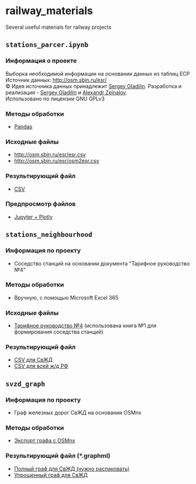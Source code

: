 # railway_materials
Several useful materials for railway projects

## `stations_parcer.ipynb`
### Информация о проекте
Выборка необходимой информации на основании данных из таблиц ЕСР   
Источник данных: http://osm.sbin.ru/esr/   
© Идея источника данных принадлежит [Sergey Gladilin](https://www.openstreetmap.org/user/Sergey%20Gladilin). Разработка и реализация - [Sergey Gladilin](https://www.openstreetmap.org/user/Sergey%20Gladilin) и [Alexandr Zeinalov](http://www.openstreetmap.org/user/Alexandr%20Zeinalov).   
Использовано по лицензии GNU GPLv3   
### Методы обработки
- [Pandas](https://github.com/MichaelODeli/railway_materials/blob/main/stations_parcer/stations_parcer.ipynb)
### Исходные файлы
- http://osm.sbin.ru/esr/esr.csv
- http://osm.sbin.ru/esr/osm2esr.csv
### Результирующий файл
- [CSV](https://github.com/MichaelODeli/railway_materials/blob/main/stations_parcer/RU_stations_new.csv)
### Предпросмотр файлов
- [Jupyter + Plotly](https://github.com/MichaelODeli/railway_materials/blob/main/stations_parcer/stations_parcer_mapview.ipynb)

## `stations_neighbourhood`
### Информация по проекту
- Соседство станций на основании документа "Тарифное руководство №4"
### Методы обработки
- Вручную, с помощью Microsoft Excel 365
### Исходные файлы
- [Тарифное руководство №4](https://sovetgt.org/tr4/2023/03/20/) (использована книга №1 для формирования соседства станций)
### Результирующий файл
- [CSV для СвЖД](https://github.com/MichaelODeli/railway_materials/blob/main/stations_neighbourhood/svzd_sosedi.csv)
- [CSV для всей ж/д РФ](https://github.com/MichaelODeli/railway_materials/blob/main/stations_neighbourhood/rzd_sosedi.csv)

## `svzd_graph`
### Информация по проекту
- Граф железных дорог СвЖД на основании OSMnx
### Методы обработки
- [Экспорт графа с OSMnx](https://github.com/MichaelODeli/railway_materials/blob/main/svzd_graph/make_svzd_graphs.py)
### Результирующий файл (*.graphml)
- [Полный граф для СвЖД (нужно распаковать)](https://github.com/MichaelODeli/railway_materials/blob/main/svzd_graph/full_svzd_graph.graphml.zip)
- [Упрощенный граф для СвЖД](https://github.com/MichaelODeli/railway_materials/blob/main/svzd_graph/simple_svzd_graph.graphml)
